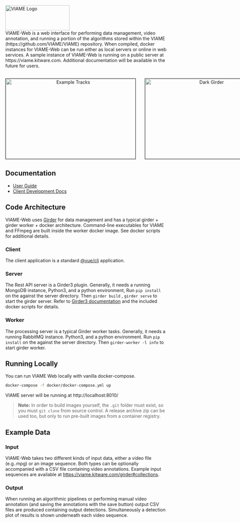 <img src="http://www.viametoolkit.org/wp-content/uploads/2016/08/viami_logo.png" alt="VIAME Logo" width="200" height="78">
<br>
VIAME-Web is a web interface for performing data management, video annotation, and running a portion of the algorithms stored
within the VIAME (https://github.com/VIAME/VIAME) repository. When compiled, docker instances for VIAME-Web can be run either
as local servers or online in web services. A sample instance of VIAME-Web is running on a public server at https://viame.kitware.com.
Additional documentation will be available in the future for users.
<br>
<p align="center">
<br>
<nobr>
<img src="http://www.viametoolkit.org/wp-content/uploads/2019/11/viame-web-prelim.png" alt="Example Tracks" width="405" height="250" border="1">
&nbsp; &nbsp; &nbsp; 
<img src="http://www.viametoolkit.org/wp-content/uploads/2019/11/girder-dark-example.png" alt="Dark Girder" width="400" height="250" border="1">
</nobr>
</p>

## Documentation

* [User Guide](https://github.com/VIAME/VIAME-Web/wiki/User-Documentation)
* [Client Development Docs](client/README.md)

## Code Architecture

VIAME-Web uses [Girder](https://girder.readthedocs.io/en/stable/) for data management and has a typical girder + girder worker +
docker architecture. Command-line executables for VIAME and FFmpeg are built inside the worker docker image. See docker scripts
for additional details.

### Client

The client application is a standard [@vue/cli](https://cli.vuejs.org/) application.

### Server

The Rest API server is a Girder3 plugin. Generally, it needs a running MongoDB instance, Python3, and a python environment, 
Run `pip install` on the against the server directory. Then `girder build` , `girder serve` to start the girder server. Refer to
[Girder3 documentation](https://girder.readthedocs.io/en/stable/) and the included docker scripts for details.

### Worker

The processing server is a typical Girder worker tasks. Generally, it needs a running RabbitMQ instance. Python3, and a python environment.
Run `pip install` on the against the server directory. Then `girder-worker -l info` to start girder worker.

## Running Locally

You can run VIAME Web locally with vanilla docker-compose.

``` bash
docker-compose -f docker/docker-compose.yml up
```

VIAME server will be running at http://localhost:8010/

> **Note:** In order to build images yourself, the `.git` folder must exist, so you must `git clone` from source control.  A release archive zip can be used too, but only to run pre-built images from a container registry.

## Example Data

### Input

VIAME-Web takes two different kinds of input data, either a video file (e.g..mpg) or an image sequence. Both types can
be optionally accompanied with a CSV file containing video annotations. Example input sequences are available at
https://viame.kitware.com/girder#collections.

### Output

When running an algorithmic pipelines or performing manual video annotation (and saving the annotations with the save
button) output CSV files are produced containing output detections. Simultaneously a detection plot of results
is shown underneath each video sequence.
